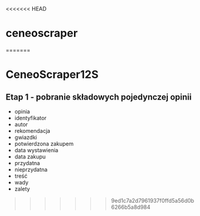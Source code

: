 <<<<<<< HEAD
# ceneoscraper
=======
# CeneoScraper12S
## Etap 1 - pobranie składowych pojedynczej opinii
- opinia
- identyfikator
- autor
- rekomendacja
- gwiazdki
- potwierdzona zakupem
- data wystawienia
- data zakupu
- przydatna
- nieprzydatna
- treść
- wady
- zalety
>>>>>>> 9ed1c7a2d7961937f0ffd5a56d0b6266b5a8d984
